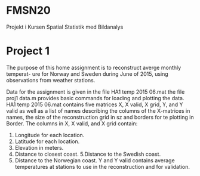 # FMSN20
Projekt i Kursen Spatial Statistik med Bildanalys
# Project 1
The purpose of this home assignment is to reconstruct averge monthly temperat- ure for Norway and Sweden during June of 2015, using observations from weather stations.

Data for the assignment is given in the file HA1 temp 2015 06.mat the file proj1 data.m provides basic commands for loading and plotting the data. HA1 temp 2015 06.mat contains five matrices X, X valid, X grid, Y, and Y valid as well as a list of names describing the columns of the X-matrices in names, the size of the reconstruction grid in sz and borders for te plotting in Border. The columns in X, X valid, and X grid contain:

1. Longitude for each location. 
2. Latitude for each location. 
3. Elevation in meters.
4. Distance to closest coast.
5.Distance to the Swedish coast.
6. Distance to the Norwegian coast. Y and Y valid contains average temperatures at stations to use in the reconstruction and for validation.
